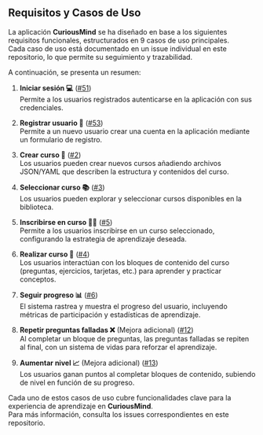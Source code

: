 ## Requisitos y Casos de Uso

La aplicación **CuriousMind** se ha diseñado en base a los siguientes requisitos funcionales, estructurados en 9 casos de uso principales.  
Cada caso de uso está documentado en un issue individual en este repositorio, lo que permite su seguimiento y trazabilidad.

A continuación, se presenta un resumen:

1. **Iniciar sesión 💻** ([#51](https://github.com/antoniiolpzzz/PDS-CuriousMind/issues/51))  
   Permite a los usuarios registrados autenticarse en la aplicación con sus credenciales.

2. **Registrar usuario 👤** ([#53](https://github.com/antoniiolpzzz/PDS-CuriousMind/issues/53))  
   Permite a un nuevo usuario crear una cuenta en la aplicación mediante un formulario de registro.

3. **Crear curso 📙** ([#2](https://github.com/antoniiolpzzz/PDS-CuriousMind/issues/2))  
   Los usuarios pueden crear nuevos cursos añadiendo archivos JSON/YAML que describen la estructura y contenidos del curso.

4. **Seleccionar curso 📚** ([#3](https://github.com/antoniiolpzzz/PDS-CuriousMind/issues/3))  
   Los usuarios pueden explorar y seleccionar cursos disponibles en la biblioteca.

5. **Inscribirse en curso 👨‍💻** ([#5](https://github.com/antoniiolpzzz/PDS-CuriousMind/issues/5))  
   Permite a los usuarios inscribirse en un curso seleccionado, configurando la estrategia de aprendizaje deseada.

6. **Realizar curso 📖** ([#4](https://github.com/antoniiolpzzz/PDS-CuriousMind/issues/4))  
   Los usuarios interactúan con los bloques de contenido del curso (preguntas, ejercicios, tarjetas, etc.) para aprender y practicar conceptos.

7. **Seguir progreso 📊** ([#6](https://github.com/antoniiolpzzz/PDS-CuriousMind/issues/6))  
   El sistema rastrea y muestra el progreso del usuario, incluyendo métricas de participación y estadísticas de aprendizaje.

8. **Repetir preguntas falladas ❌** (Mejora adicional) ([#12](https://github.com/antoniiolpzzz/PDS-CuriousMind/issues/12))  
   Al completar un bloque de preguntas, las preguntas falladas se repiten al final, con un sistema de vidas para reforzar el aprendizaje.

9. **Aumentar nivel 📈** (Mejora adicional) ([#13](https://github.com/antoniiolpzzz/PDS-CuriousMind/issues/13))  
   Los usuarios ganan puntos al completar bloques de contenido, subiendo de nivel en función de su progreso.

Cada uno de estos casos de uso cubre funcionalidades clave para la experiencia de aprendizaje en **CuriousMind**.  
Para más información, consulta los issues correspondientes en este repositorio.
